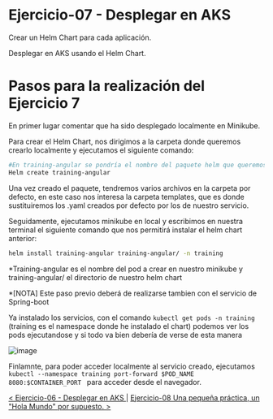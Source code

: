 # Ejercicio-07 - Desplegar en AKS

Crear un Helm Chart para cada aplicación.

Desplegar en AKS usando el Helm Chart.

# Pasos para la realización del Ejercicio 7

En primer lugar comentar que ha sido desplegado localmente en Minikube.

Para crear el Helm Chart, nos dirigimos a la carpeta donde queremos crearlo localmente y ejecutamos el siguiente comando:

```sh
#En training-angular se pondría el nombre del paquete helm que queremos
Helm create training-angular
```
Una vez creado el paquete, tendremos varios archivos en la carpeta por defecto, en este caso nos interesa la carpeta templates, que es donde sustituiremos los .yaml creados por defecto por los de nuestro servicio.

Seguidamente, ejecutamos minikube en local y escribimos en nuestra terminal el siguiente comando que nos permitirá instalar el helm chart anterior:

```sh
helm install training-angular training-angular/ -n training
```
*Training-angular es el nombre del pod a crear en nuestro minikube y training-angular/ el directorio de nuestro helm chart

*[NOTA] Este paso previo deberá de realizarse tambien con el servicio de Spring-boot

Ya instalado los servicios, con el comando ```kubectl get pods -n training ``` (training es el namespace donde he instalado el chart) podemos ver los pods ejecutandose y si todo va bien debería de verse de esta manera

![image](https://user-images.githubusercontent.com/57345200/165062585-616fb6a6-68b2-47f9-981e-9f5306d57489.png)


Finlamnte, para poder acceder localmente al servicio creado, ejecutamos ```kubectl --namespace training port-forward $POD_NAME 8080:$CONTAINER_PORT ``` para acceder desde el navegador.


[< Ejercicio-06 - Desplegar en AKS ](../Ejercicio-06/) | [ Ejercicio-08 Una pequeña práctica, un "Hola Mundo" por supuesto. >](../Ejercicio-03)
